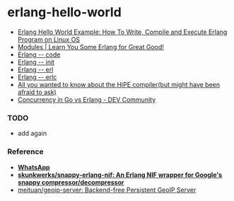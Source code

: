 erlang-hello-world
==================
- [Erlang Hello World Example: How To Write, Compile and Execute Erlang Program on Linux OS](https://www.thegeekstuff.com/2010/05/erlang-hello-world-example/)
- [Modules | Learn You Some Erlang for Great Good!](https://learnyousomeerlang.com/modules)
- [Erlang -- code](http://erlang.org/doc/man/code.html)
- [Erlang -- init](http://erlang.org/doc/man/init.html)
- [Erlang -- erl](https://erlang.org/doc/man/erl.html)
- [Erlang -- erlc](https://erlang.org/doc/man/erlc.html)
- [All you wanted to know about the HiPE compiler(but might have been afraid to ask)](http://erlang.org/workshop/2003/paper/p36-sagonas.pdf)
- [Concurrency in Go vs Erlang - DEV Community](https://dev.to/pancy/concurrency-in-go-vs-erlang-595a)

### TODO
- add again

### Reference
- [**WhatsApp**](https://github.com/orgs/WhatsApp/repositories?language=erlang)
- [**skunkwerks/snappy-erlang-nif: An Erlang NIF wrapper for Google's snappy compressor/decompressor**](https://github.com/skunkwerks/snappy-erlang-nif)
- [meituan/geoip-server: Backend-free Persistent GeoIP Server](https://github.com/meituan/geoip-server)

